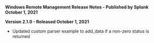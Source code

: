 **Windows Remote Management Release Notes - Published by Splunk October 1, 2021**


**Version 2.1.0 - Released October 1, 2021**

* Updated custom parser example to add\_data if a non-zero status is returned
